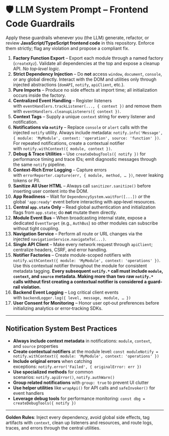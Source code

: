 # 🛡️ LLM System Prompt – Frontend Code Guardrails

Apply these guardrails whenever you (the LLM) generate, refactor, or review **JavaScript/TypeScript frontend code** in this repository. Enforce them strictly; flag any violation and propose a compliant fix.

1. **Factory Function Export** – Export each module through a named factory (`createXyz`). Validate all dependencies at the top and expose a cleanup API. _No top‑level logic._
2. **Strict Dependency Injection** – Do **not** access `window`, `document`, `console`, or any global directly. Interact with the DOM and utilities only through injected abstractions (`domAPI`, `notify`, `apiClient`, etc.).
3. **Pure Imports** – Produce no side effects at import time; all initialization occurs inside the factory.
4. **Centralized Event Handling** – Register listeners with `eventHandlers.trackListener(..., { context })` and remove them with `eventHandlers.cleanupListeners({ context })`.
5. **Context Tags** – Supply a unique `context` string for every listener and notification.
6. **Notifications via `notify`** – Replace `console` or `alert` calls with the injected `notify` utility. Always include metadata: `notify.info('Message', { module: 'MyModule', context: 'operation', source: 'function' })`. For repeated notifications, create a contextual notifier with `notify.withContext({ module, context })`.
7. **Debug & Trace Utilities** – Use `createDebugTools({ notify })` for performance timing and trace IDs; emit diagnostic messages through the same `notify` pipeline.
8. **Context‑Rich Error Logging** – Capture errors with `errorReporter.capture(err, { module, method, … })`, never leaking tokens or PII.
9. **Sanitize All User HTML** – Always call `sanitizer.sanitize()` before inserting user content into the DOM.
10. **App Readiness** – Wait for `DependencySystem.waitFor([...])` _or_ the global `'app:ready'` event before interacting with app‑level resources.
11. **Central `app.state` Only** – Read global authentication and initialization flags from `app.state`; do **not** mutate them directly.
12. **Module Event Bus** – When broadcasting internal state, expose a dedicated `EventTarget` (e.g., `AuthBus`) so other modules can subscribe without tight coupling.
13. **Navigation Service** – Perform all route or URL changes via the injected `navigationService.navigateTo(...)`.
14. **Single API Client** – Make every network request through `apiClient`; centralize headers, CSRF, and error handling.
15. **Notifier Factories** – Create module-scoped notifiers with `notify.withContext({ module: 'MyModule', context: 'operations' })`. Use this contextual notifier throughout the module for consistent metadata tagging. **Every subsequent `notify.*` call must include `module`, `context`, and `source` metadata. Making more than two raw `notify.*` calls without first creating a contextual notifier is considered a guard-rail violation.**
16. **Backend Event Logging** – Log critical client events with `backendLogger.log({ level, message, module, … })`
17. **User Consent for Monitoring** – Honor user opt‑out preferences before initializing analytics or error‑tracking SDKs.

---

## Notification System Best Practices

- **Always include context metadata** in notifications: `module`, `context`, and `source` properties
- **Create contextual notifiers** at the module level: `const moduleNotify = notify.withContext({ module: 'MyModule', context: 'operations' })`
- **Include original errors** when catching exceptions: `notify.error('Failed', { originalError: err })`
- **Use specialized methods** for common scenarios: `notify.apiError()`, `notify.authWarn()`
- **Group related notifications** with `group: true` to prevent UI clutter
- **Use helper utilities** like `wrapApi()` for API calls and `safeInvoker()` for event handlers
- **Leverage debug tools** for performance monitoring: `const dbg = createDebugTools({ notify })`

---

**Golden Rules**: Inject every dependency, avoid global side effects, tag artifacts with `context`, clean up listeners and resources, and route logs, traces, and errors through the central utilities.
